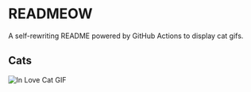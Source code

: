 # READMEOW

A self-rewriting README powered by GitHub Actions to display cat gifs.

## Cats

![In Love Cat GIF](https://media4.giphy.com/media/v1.Y2lkPTlhY2QwMmRhMG5rYXMxcjQ0YWNmMWZoOHNmZXJqeHhjMXVreXZyY2ZwemlremMxMSZlcD12MV9naWZzX3NlYXJjaCZjdD1n/MDJ9IbxxvDUQM/200.gif)
